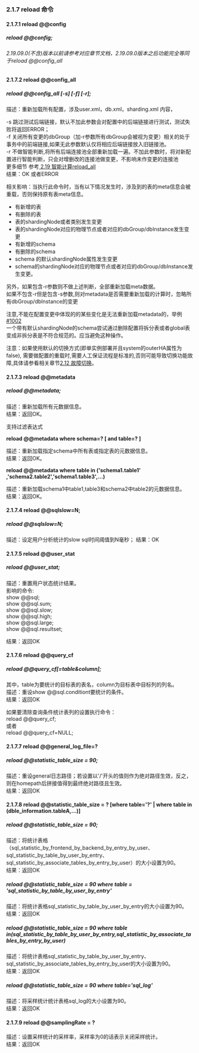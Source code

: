 ### 2.1.7  reload 命令
#### 2.1.7.1  reload @@config

##### reload @@config;  
###### 2.19.09.0(不含)版本以前请参考对应章节文档，2.19.09.0版本之后功能完全等同于reload @@config_all   

#### 2.1.7.2  reload @@config_all
##### reload @@config_all [-s] [-f] [-r];
描述：重新加载所有配置，涉及user.xml，db.xml，sharding.xml 内容，

-s 跳过测试后端链接，默认不加此参数会对配置中的后端链接进行测试，测试失败将返回ERROR；  
-f 关闭所有变更的dbGroup（加-r参数所有dbGroup会被视为变更）相关的处于事务中的前端链接,如果无此参数默认仅将相应后端链接放入旧链接池。  
-r 不做智能判断,将所有后端连接池全部重新加载一遍。不加此参数时，将对新配置进行智能判断，只会对增删改的连接池做变更，不影响未作变更的连接池  
更多细节 参考[ 2.19 智能计算reload_all](../2.19_reload_diff.md)  
结果：OK 或者ERROR  

相关影响：当执行此命令时，当有以下情况发生时，涉及到的表的meta信息会被重载，否则保持原有表meta信息。
+ 有新增的表
+ 有删除的表
+ 表的shardingNode或者类别发生变更
+ 表的shardingNode对应的物理节点或者对应的dbGroup/dbInstance发生变更
+ 有新增的schema
+ 有删除的schema
+ schema 的默认shardingNode属性发生变更
+ schema的shardingNode对应的物理节点或者对应的dbGroup/dbInstance发生变更。

另外，如果包含-r参数则不做上述判断，全部重新加载meta数据。  
如果不包含-r但是包含-s参数,则对metadata是否需要重新加载的计算时，忽略所有dbGroup/dbInstance的变更

注意,不能在配置变更中体现的的某些变化是无法重新加载metadata的，举例[#1002](https://github.com/actiontech/dble/issues/1002)  
一个带有默认shardingNode的schema尝试通过删除配置将拆分表或者global表变成非拆分表是不符合规范的。应当避免这种操作。

注意：如果使用默认的切换方式(即单实例部署并且system的outerHA属性为false), 需要做配置的重载时,需要人工保证流程是标准的,否则可能导致切换功能故障,具体请参看相关章节[2.12 故障切换](../2.12_failover.md)。

#### 2.1.7.3  reload @@metadata  
#####  reload @@metadata;
描述：重新加载所有元数据信息。  
结果：返回OK。

支持过滤表达式

**reload @@metadata where schema=? [ and table=? ]**

描述：重新加载指定schema中所有表或指定表的元数据信息。  
结果：返回OK。

**reload @@metadata where table in ('schema1.table1' ,'schema2.table2','schema1.table3',...)**

描述：重新加载schema1中table1,table3和schema2中table2的元数据信息。  
结果：返回OK。

#### 2.1.7.4  reload @@sqlslow=N;   
##### reload @@sqlslow=N;  
描述：设定用户分析统计的slow sql时间阈值到N毫秒；
结果：OK  

#### 2.1.7.5  reload @@user_stat
##### reload @@user_stat;
描述：重置用户状态统计结果。  
影响的命令:  
show @@sql;  
show @@sql.sum;  
show @@sql.slow;   
show @@sql.high;   
show @@sql.large;  
show @@sql.resultset;

结果：返回OK 

#### 2.1.7.6  reload @@query_cf
##### reload @@query_cf[=table&column]; 
其中，table为要统计的目标表的表名，column为目标表中目标列的列名。   
描述：重设show @@sql.conditiont要统计的条件。  
结果：返回OK

如果要清除查询条件统计表列的设置执行命令：  
reload @@query_cf;  
或者  
reload @@query_cf=NULL;  

#### 2.1.7.7  reload @@general_log_file=?
##### reload @@statistic_table_size = 90;    
描述：重设general日志路径；若设置以'/'开头的值则作为绝对路径生效，反之，则在homepath后拼接值得到最终绝对路径且生效。   
结果：返回OK

#### 2.1.7.8  reload @@statistic_table_size = ? [where table='?' | where table in (dble_information.tableA,...)]
##### reload @@statistic_table_size = 90;    
描述：将统计表格（sql_statistic_by_frontend_by_backend_by_entry_by_user、sql_statistic_by_table_by_user_by_entry、sql_statistic_by_associate_tables_by_entry_by_user）的大小设置为90。  
结果：返回OK

##### reload @@statistic_table_size = 90 where table = 'sql_statistic_by_table_by_user_by_entry'   
描述：将统计表格sql_statistic_by_table_by_user_by_entry的大小设置为90。  
结果：返回OK

##### reload @@statistic_table_size = 90 where table in(sql_statistic_by_table_by_user_by_entry,sql_statistic_by_associate_tables_by_entry_by_user)   
描述：将统计表格sql_statistic_by_table_by_user_by_entry、sql_statistic_by_associate_tables_by_entry_by_user的大小设置为90。  
结果：返回OK

##### reload @@statistic_table_size = 90 where table='sql_log'   
描述：将采样统计统计表格sql_log的大小设置为90。  
结果：返回OK

#### 2.1.7.9  reload @@samplingRate = ?
描述：设置采样统计的采样率，采样率为0的话表示关闭采样统计。  
结果：返回OK


